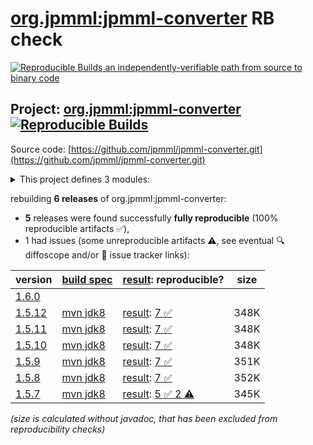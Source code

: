 [org.jpmml:jpmml-converter](https://central.sonatype.com/artifact/org.jpmml/jpmml-converter/versions) RB check
=======

[![Reproducible Builds](https://reproducible-builds.org/images/logos/rb.svg) an independently-verifiable path from source to binary code](https://reproducible-builds.org/)

## Project: [org.jpmml:jpmml-converter](https://central.sonatype.com/artifact/org.jpmml/jpmml-converter/versions) [![Reproducible Builds](https://img.shields.io/endpoint?url=https://raw.githubusercontent.com/jvm-repo-rebuild/reproducible-central/master/content/org/jpmml/jpmml-converter/badge.json)](https://github.com/jvm-repo-rebuild/reproducible-central/blob/master/content/org/jpmml/jpmml-converter/README.md)

Source code: [https://github.com/jpmml/jpmml-converter.git](https://github.com/jpmml/jpmml-converter.git)

<details><summary>This project defines 3 modules:</summary>

* [org.jpmml:jpmml-converter](https://central.sonatype.com/artifact/org.jpmml/jpmml-converter/overview)
* [org.jpmml:pmml-converter](https://central.sonatype.com/artifact/org.jpmml/pmml-converter/overview)
* [org.jpmml:pmml-converter-testing](https://central.sonatype.com/artifact/org.jpmml/pmml-converter-testing/overview)
</details>

rebuilding **6 releases** of org.jpmml:jpmml-converter:
- **5** releases were found successfully **fully reproducible** (100% reproducible artifacts :white_check_mark:),
- 1 had issues (some unreproducible artifacts :warning:, see eventual :mag: diffoscope and/or :memo: issue tracker links):

| version | [build spec](/BUILDSPEC.md) | [result](https://reproducible-builds.org/docs/jvm/): reproducible? | size |
| -- | --------- | ------ | -- |
| [1.6.0](https://central.sonatype.com/artifact/org.jpmml/jpmml-converter/1.6.0/pom) | | | |
| [1.5.12](https://central.sonatype.com/artifact/org.jpmml/jpmml-converter/1.5.12/pom) | [mvn jdk8](jpmml-converter-1.5.12.buildspec) | [result](jpmml-converter-1.5.12.buildinfo): [7 :white_check_mark: ](jpmml-converter-1.5.12.buildcompare) | 348K |
| [1.5.11](https://central.sonatype.com/artifact/org.jpmml/jpmml-converter/1.5.11/pom) | [mvn jdk8](jpmml-converter-1.5.11.buildspec) | [result](jpmml-converter-1.5.11.buildinfo): [7 :white_check_mark: ](jpmml-converter-1.5.11.buildcompare) | 348K |
| [1.5.10](https://central.sonatype.com/artifact/org.jpmml/jpmml-converter/1.5.10/pom) | [mvn jdk8](jpmml-converter-1.5.10.buildspec) | [result](jpmml-converter-1.5.10.buildinfo): [7 :white_check_mark: ](jpmml-converter-1.5.10.buildcompare) | 348K |
| [1.5.9](https://central.sonatype.com/artifact/org.jpmml/jpmml-converter/1.5.9/pom) | [mvn jdk8](jpmml-converter-1.5.9.buildspec) | [result](jpmml-converter-1.5.9.buildinfo): [7 :white_check_mark: ](jpmml-converter-1.5.9.buildcompare) | 351K |
| [1.5.8](https://central.sonatype.com/artifact/org.jpmml/jpmml-converter/1.5.8/pom) | [mvn jdk8](jpmml-converter-1.5.8.buildspec) | [result](jpmml-converter-1.5.8.buildinfo): [7 :white_check_mark: ](jpmml-converter-1.5.8.buildcompare) | 352K |
| [1.5.7](https://central.sonatype.com/artifact/org.jpmml/jpmml-converter/1.5.7/pom) | [mvn jdk8](jpmml-converter-1.5.7.buildspec) | [result](jpmml-converter-1.5.7.buildinfo): [5 :white_check_mark:  2 :warning:](jpmml-converter-1.5.7.buildcompare) | 345K |

<i>(size is calculated without javadoc, that has been excluded from reproducibility checks)</i>
